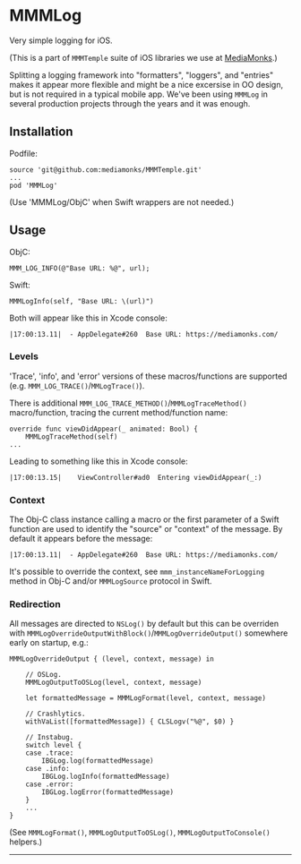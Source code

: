 # MMMLog

Very simple logging for iOS.

(This is a part of `MMMTemple` suite of iOS libraries we use at [MediaMonks](https://www.mediamonks.com/).)

Splitting a logging framework into "formatters", "loggers", and "entries" makes it appear more flexible and might be a nice excersise in OO design, but is not required in a typical mobile app. We've been using `MMMLog` in several production projects through the years and it was enough.

## Installation

Podfile:

```
source 'git@github.com:mediamonks/MMMTemple.git'
...
pod 'MMMLog'
```

(Use 'MMMLog/ObjC' when Swift wrappers are not needed.)

## Usage

ObjC:

	MMM_LOG_INFO(@"Base URL: %@", url);

Swift:

    MMMLogInfo(self, "Base URL: \(url)")

Both will appear like this in Xcode console:

    |17:00:13.11|  - AppDelegate#260  Base URL: https://mediamonks.com/

### Levels

'Trace', 'info', and 'error' versions of these macros/functions are supported (e.g. `MMM_LOG_TRACE()`/`MMLogTrace()`). 

There is additional `MMM_LOG_TRACE_METHOD()`/`MMMLogTraceMethod()` macro/function, tracing the current method/function name:

	override func viewDidAppear(_ animated: Bool) {
		MMMLogTraceMethod(self)
    ...

Leading to something like this in Xcode console:

    |17:00:13.15|    ViewController#ad0  Entering viewDidAppear(_:)

### Context

The Obj-C class instance calling a macro or the first parameter of a Swift function are used to identify the "source" or "context" of the message. By default it appears before the message:

    |17:00:13.11|  - AppDelegate#260  Base URL: https://mediamonks.com/

It's possible to override the context, see `mmm_instanceNameForLogging` method in Obj-C and/or `MMMLogSource` protocol in Swift.

### Redirection

All messages are directed to `NSLog()` by default but this can be overriden with `MMMLogOverrideOutputWithBlock()`/`MMMLogOverrideOutput()` somewhere early on startup, e.g.:

	MMMLogOverrideOutput { (level, context, message) in
        
        // OSLog.
        MMMLogOutputToOSLog(level, context, message)
        
        let formattedMessage = MMMLogFormat(level, context, message)
        
		// Crashlytics.
    	withVaList([formattedMessage]) { CLSLogv("%@", $0) }
        
		// Instabug.
		switch level {
		case .trace:
			IBGLog.log(formattedMessage)
		case .info:
			IBGLog.logInfo(formattedMessage)
		case .error:
			IBGLog.logError(formattedMessage)
		}
        ...
    }

(See `MMMLogFormat()`, `MMMLogOutputToOSLog()`, `MMMLogOutputToConsole()` helpers.)

---
